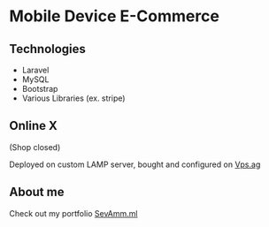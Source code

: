 # Mobile Device E-Commerce


## Technologies

<ul>
  <li>Laravel</li>
   <li>MySQL</li>
   <li>Bootstrap</li>
   <li>Various Libraries (ex. stripe)</li>
  </ul>

## Online X

(Shop closed)

Deployed on custom LAMP server, bought and configured on [Vps.ag](https://vps.ag)

## About me

Check out my portfolio [SevAmm.ml](https://sevamm.ml)
